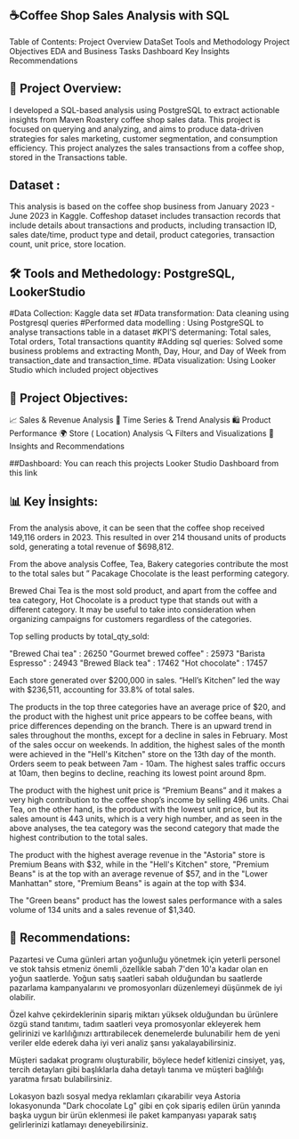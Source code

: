 
## ☕Coffee Shop Sales Analysis with SQL

Table of Contents:
Project Overview
DataSet
Tools and Methodology
Project Objectives
EDA and Business Tasks
Dashboard
Key İnsights
Recommendations



## 🎯 Project Overview:
I developed a SQL-based analysis using PostgreSQL to extract actionable insights from Maven Roastery coffee shop sales data. This project is focused on querying and analyzing, and aims to produce data-driven strategies for sales marketing, customer segmentation, and consumption efficiency. This project analyzes the sales transactions from a coffee shop, stored in the Transactions table.
## Dataset :
This analysis is based on the coffee shop business from January 2023 - June 2023 in Kaggle.
Coffeshop dataset includes transaction records that include details about transactions and products, including transaction ID, sales date/time, product type and detail, product categories, transaction count, unit price, store location. 




## 🛠️  Tools and Methedology: PostgreSQL, LookerStudio
#Data Collection: Kaggle data set
#Data transformation: Data cleaning using Postgresql queries 
#Performed data modelling : Using  PostgreSQL to analyse transactions table in a dataset
#KPI’S determaning: Total sales, Total orders, Total transactions quantity
#Adding sql queries: Solved some business problems and extracting Month, Day, Hour, and Day of Week from transaction_date and transaction_time. 
#Data visualization:  Using Looker Studio which included project objectives


## 🔧 Project Objectives:
📈  Sales & Revenue Analysis
📅  Time Series & Trend Analysis
🛍️ Product Performance
🌍  Store ( Location) Analysis
🔍 Filters and Visualizations
📄 Insights and Recommendations

##Dashboard:
You can reach this projects  Looker Studio Dashboard from this link

## 📊 Key İnsights:
From the analysis above, it can be seen that the coffee shop received 149,116 orders in 2023. This resulted in over 214 thousand units of products sold, generating a total revenue of $698,812.


From the above analysis Coffee, Tea, Bakery categories contribute the most to the total sales but ” Pacakage Chocolate is the least performing category.


Brewed Chai Tea is the most sold product, and apart from the coffee and tea category, Hot Chocolate is a product type that stands out with a different category. It may be useful to take into consideration when organizing campaigns for customers regardless of the categories.

Top selling products by  total_qty_sold:

"Brewed Chai tea" : 26250
"Gourmet brewed coffee" : 25973
"Barista Espresso" : 24943
"Brewed Black tea" : 17462
"Hot chocolate"	: 17457

Each store generated over $200,000 in sales. “Hell’s Kitchen” led the way with $236,511, accounting for 33.8% of total sales.

The products in the top three categories have an average price of $20, and the product with the highest unit price appears to be coffee beans, with price differences depending on the branch.
There is an upward trend in sales throughout the months, except for a decline in sales in February.
Most of the sales occur on weekends. In addition, the highest sales of the month were achieved in the "Hell's Kitchen" store on the 13th day of the month.
Orders seem to peak between 7am - 10am. The highest sales traffic occurs at 10am, then begins to decline, reaching its lowest point around 8pm.

The product with the highest unit price is “Premium Beans” and it makes a very high contribution to the coffee shop’s income by selling 496 units. 
Chai Tea, on the other hand, is the product with the lowest unit price, but its sales amount is 443 units, which is a very high number, and as seen in the above analyses, the tea category was the second category that made the highest contribution to the total sales.

The product with the highest average revenue in the "Astoria" store is Premium Beans with $32, while in the "Hell's Kitchen" store, "Premium Beans" is at the top with an average revenue of $57, and in the "Lower Manhattan" store, "Premium Beans" is again at the top with $34.

The "Green beans" product has the lowest sales performance with a sales volume of 134 units and a sales revenue of $1,340.


## 📄  Recommendations:

Pazartesi ve Cuma günleri artan yoğunluğu yönetmek için yeterli personel ve stok tahsis etmeniz önemli ,özellikle sabah 7'den 10'a kadar olan en yoğun saatlerde. Yoğun satış saatleri sabah olduğundan bu saatlerde pazarlama kampanyalarını ve promosyonları düzenlemeyi düşünmek de iyi olabilir.


Özel kahve çekirdeklerinin sipariş miktarı yüksek olduğundan bu ürünlere özgü stand tanıtımı, tadım saatleri veya promosyonlar ekleyerek hem gelirinizi ve karlılığınızı arttırabilecek denemelerde bulunabilir hem de yeni veriler elde ederek daha iyi veri analiz şansı yakalayabilirsiniz.


Müşteri sadakat programı oluşturabilir, böylece hedef kitlenizi cinsiyet, yaş, tercih detayları gibi başlıklarla daha detaylı tanıma ve müşteri bağlılığı yaratma fırsatı bulabilirsiniz.


Lokasyon bazlı sosyal medya reklamları çıkarabilir veya Astoria lokasyonunda "Dark chocolate Lg" gibi en çok sipariş edilen ürün yanında başka uygun bir ürün eklenmesi ile paket kampanyası yaparak satış gelirlerinizi katlamayı deneyebilirsiniz.










